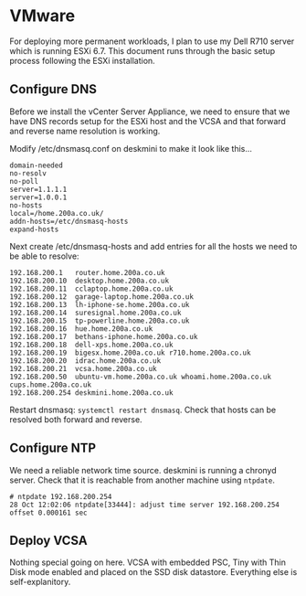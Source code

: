 # VMware

For deploying more permanent workloads, I plan to use my Dell R710 server which is running ESXi 6.7. This document runs through the basic setup process following the ESXi installation.

## Configure DNS

Before we install the vCenter Server Appliance, we need to ensure that we have DNS records setup for the ESXi host and the VCSA and that forward and reverse name resolution is working.

Modify /etc/dnsmasq.conf on deskmini to make it look like this...

```
domain-needed
no-resolv
no-poll
server=1.1.1.1
server=1.0.0.1
no-hosts
local=/home.200a.co.uk/
addn-hosts=/etc/dnsmasq-hosts
expand-hosts
```

Next create /etc/dnsmasq-hosts and add entries for all the hosts we need to be able to resolve:

```
192.168.200.1   router.home.200a.co.uk
192.168.200.10  desktop.home.200a.co.uk
192.168.200.11  cclaptop.home.200a.co.uk
192.168.200.12  garage-laptop.home.200a.co.uk
192.168.200.13  lh-iphone-se.home.200a.co.uk
192.168.200.14  suresignal.home.200a.co.uk
192.168.200.15  tp-powerline.home.200a.co.uk
192.168.200.16  hue.home.200a.co.uk
192.168.200.17  bethans-iphone.home.200a.co.uk
192.168.200.18  dell-xps.home.200a.co.uk
192.168.200.19  bigesx.home.200a.co.uk r710.home.200a.co.uk
192.168.200.20  idrac.home.200a.co.uk
192.168.200.21  vcsa.home.200a.co.uk
192.168.200.50  ubuntu-vm.home.200a.co.uk whoami.home.200a.co.uk cups.home.200a.co.uk
192.168.200.254 deskmini.home.200a.co.uk
```

Restart dnsmasq: `systemctl restart dnsmasq`. Check that hosts can be resolved both forward and reverse.

## Configure NTP

We need a reliable network time source. deskmini is running a chronyd server. Check that it is reachable from another machine using `ntpdate`.

```
# ntpdate 192.168.200.254
28 Oct 12:02:06 ntpdate[33444]: adjust time server 192.168.200.254 offset 0.000161 sec
```

## Deploy VCSA

Nothing special going on here. VCSA with embedded PSC, Tiny with Thin Disk mode enabled and placed on the SSD disk datastore. Everything else is self-explanitory.
